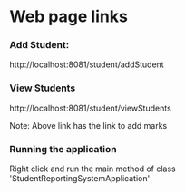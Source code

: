 # Web page links

### Add Student: 
http://localhost:8081/student/addStudent 

### View Students
http://localhost:8081/student/viewStudents

Note: Above link has the link to add marks  

### Running the application
Right click and run the main method of class 'StudentReportingSystemApplication'
